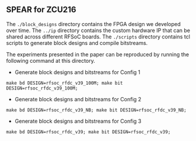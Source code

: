 ## SPEAR for ZCU216

The `./block_designs` directory contains the FPGA design we developed over time. The `../ip` directory contains the custom hardware IP that can be shared across different RFSoC boards. The `./scripts` directory contains tcl scripts to generate block designs and compile bitstreams.

The experiments presented in the paper can be reproduced by running the following command at this directory.

- Generate block designs and bitstreams for Config 1
```
make bd DESIGN=rfsoc_rfdc_v39_100M; make bit DESIGN=rfsoc_rfdc_v39_100M;
```
- Generate block designs and bitstreams for Config 2
```
make bd DESIGN=rfsoc_rfdc_v39_NB; make bit DESIGN=rfsoc_rfdc_v39_NB;
```
- Generate block designs and bitstreams for Config 3
```
make bd DESIGN=rfsoc_rfdc_v39; make bit DESIGN=rfsoc_rfdc_v39;
```
